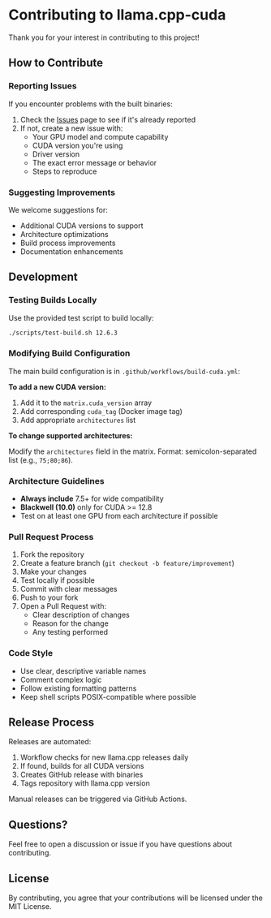 # Contributing to llama.cpp-cuda

Thank you for your interest in contributing to this project!

## How to Contribute

### Reporting Issues

If you encounter problems with the built binaries:

1. Check the [Issues](../../issues) page to see if it's already reported
2. If not, create a new issue with:
   - Your GPU model and compute capability
   - CUDA version you're using
   - Driver version
   - The exact error message or behavior
   - Steps to reproduce

### Suggesting Improvements

We welcome suggestions for:
- Additional CUDA versions to support
- Architecture optimizations
- Build process improvements
- Documentation enhancements

## Development

### Testing Builds Locally

Use the provided test script to build locally:

```bash
./scripts/test-build.sh 12.6.3
```

### Modifying Build Configuration

The main build configuration is in `.github/workflows/build-cuda.yml`:

**To add a new CUDA version:**

1. Add it to the `matrix.cuda_version` array
2. Add corresponding `cuda_tag` (Docker image tag)
3. Add appropriate `architectures` list

**To change supported architectures:**

Modify the `architectures` field in the matrix. Format: semicolon-separated list (e.g., `75;80;86`).

### Architecture Guidelines

- **Always include** 7.5+ for wide compatibility
- **Blackwell (10.0)** only for CUDA >= 12.8
- Test on at least one GPU from each architecture if possible

### Pull Request Process

1. Fork the repository
2. Create a feature branch (`git checkout -b feature/improvement`)
3. Make your changes
4. Test locally if possible
5. Commit with clear messages
6. Push to your fork
7. Open a Pull Request with:
   - Clear description of changes
   - Reason for the change
   - Any testing performed

### Code Style

- Use clear, descriptive variable names
- Comment complex logic
- Follow existing formatting patterns
- Keep shell scripts POSIX-compatible where possible

## Release Process

Releases are automated:
1. Workflow checks for new llama.cpp releases daily
2. If found, builds for all CUDA versions
3. Creates GitHub release with binaries
4. Tags repository with llama.cpp version

Manual releases can be triggered via GitHub Actions.

## Questions?

Feel free to open a discussion or issue if you have questions about contributing.

## License

By contributing, you agree that your contributions will be licensed under the MIT License.
